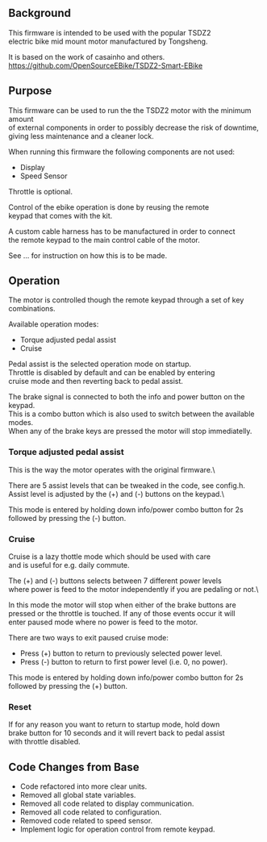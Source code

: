 
## Background
This firmware is intended to be used with the popular TSDZ2\
electric bike mid mount motor manufactured by Tongsheng.

It is based on the work of casainho and others.\
https://github.com/OpenSourceEBike/TSDZ2-Smart-EBike

## Purpose
This firmware can be used to run the the TSDZ2 motor with the minimum amount\
of external components in order to possibly decrease the risk of downtime,\
giving less maintenance and a cleaner lock.

When running this firmware the following components are not used:
* Display
* Speed Sensor

Throttle is optional.

Control of the ebike operation is done by reusing the remote\
keypad that comes with the kit.

A custom cable harness has to be manufactured in order to connect\
the remote keypad to the main control cable of the motor.

See ... for instruction on how this is to be made.


## Operation
The motor is controlled though the remote keypad through a set of key combinations.

Available operation modes:
* Torque adjusted pedal assist
* Cruise

Pedal assist is the selected operation mode on startup.\
Throttle is disabled by default and can be enabled by entering\
cruise mode and then reverting back to pedal assist.

The brake signal is connected to both the info and power button on the keypad.\
This is a combo button which is also used to switch between the available modes.\
When any of the brake keys are pressed the motor will stop immediatelly.

### Torque adjusted pedal assist
This is the way the motor operates with the original firmware.\

There are 5 assist levels that can be tweaked in the code, see config.h.\
Assist level is adjusted by the (+) and (-) buttons on the keypad.\

This mode is entered by holding down info/power combo button for 2s\
followed by pressing the (-) button.

### Cruise
Cruise is a lazy thottle mode which should be used with care\
and is useful for e.g. daily commute.

The (+) and (-) buttons selects between 7 different power levels\
where power is feed to the motor independently if you are pedaling or not.\

In this mode the motor will stop when either of the brake buttons are\
pressed or the throttle is touched. If any of those events occur it will\
enter paused mode where no power is feed to the motor.

There are two ways to exit paused cruise mode:
* Press (+) button to return to previously selected power level.
* Press (-) button to return to first power level (i.e. 0, no power).

This mode is entered by holding down info/power combo button for 2s\
followed by pressing the (+) button.

### Reset
If for any reason you want to return to startup mode, hold down\
brake button for 10 seconds and it will revert back to pedal assist\
with throttle disabled.

## Code Changes from Base
* Code refactored into more clear units.
* Removed all global state variables.
* Removed all code related to display communication.
* Removed all code related to configuration.
* Removed code related to speed sensor.
* Implement logic for operation control from remote keypad.
